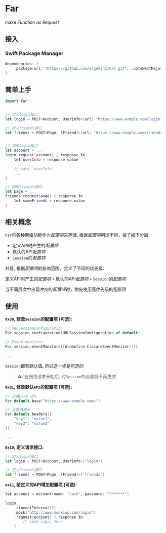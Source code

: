# Far

make *Function as Request*

## 接入

### Swift Package Manager

```swift
dependencies: [
    .package(url: "https://github.com/wlgemini/Far.git", .upToNextMajor(from: "XX.XX.XX"))
]
```

## 简单上手

```swift
import Far


// 定义login接口
let login = POST<Account, UserInfo>(url: "https://www.exmple.com/login")

// 定义friends接口
let friends = POST<Page, [Friend]>(url: "https://www.exmple.com/friends")


// 调用login接口
let account = ...
login.request(account) { response in
    let userInfo = response.value
    
    // save `userInfo`
    ...
}

// 调用friends接口
let page = ...
friends.request(page) { response in
    let someFriends = response.value
}
```

## 相关概念

`Far`将各种网络功能作为*配置项*来存储, 根据*配置项*用途不同，做了如下分层:

- 定义API时产生的*配置项*
- 默认的API*配置项*
- `Session`的*配置项*

并且, 根据*配置项*的影响范围，定义了不同的优先级:

定义API时产生的*配置项* `>` 默认的API*配置项* `>` `Session`的*配置项*

当不同层次中出现冲突的*配置项*时，优先使用高优先级的配置项

## 使用

**`0x00`, 修改`Session`的配置项 (可选):**

```swift
// URLSessionConfiguration
Far.session.configuration(URLSessionConfiguration.af.default)

// Event monitors
Far.session.eventMonitors([Alamofire.ClosureEventMonitor()])
  
...
```

`Session`都有默认值, 所以这一步是可选的

> ⚠️: 在网络请求开始后, 对`Session`的设置将不再生效.

**`0x01`, 修改默认`API`的配置项 (可选):** 

```swift
// 设置base URL
Far.default.base("https://www.exmple.com/")

// 设置请求头
Far.default.headers([
    "key1": "value1",
    "key2": "value2"
]) 

... 
```

**`0x10`, 定义请求接口:**

```swift
// 定义login接口
let login = POST<Account, UserInfo>("login")

// 定义friends接口
let friends = POST<Page, [Friend]>("friends")
```

**`ox11`, 给定义的API增加配置项 (可选):**

```swift
let account = Account(name: "Jack", password: "*******")
  
login
    .timeoutInterval(2)
    .mock("http://www.mocking.com/login")
    .request(account) { response in
        // some logic here
    }
```
